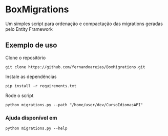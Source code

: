 # BoxMigrations

Um simples script para ordenação e compactação das migrations geradas pelo Entity Framework



## Exemplo de uso

Clone o repositório 

```
git clone https://github.com/fernandoareias/BoxMigrations.git
```
Instale as dependências

```
pip install -r requirements.txt
```
Rode o script 
```
python migrations.py --path "/home/user/dev/CursoIdiomasAPI"
```

### Ajuda disponível em

```
python migrations.py --help
```
